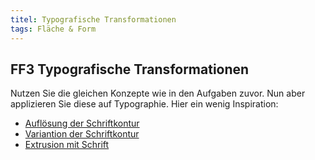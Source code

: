 ```yaml
---
titel: Typografische Transformationen
tags: Fläche & Form
---
```


## FF3 Typografische Transformationen
Nutzen Sie die gleichen Konzepte wie in den Aufgaben zuvor. Nun aber applizieren Sie diese auf Typographie. Hier ein wenig Inspiration:
- [Auflösung der Schriftkontur](http://www.generative-gestaltung.de/2/sketches/?01_P/P_3_2_1_01)
- [Variantion der Schriftkontur](http://www.generative-gestaltung.de/2/sketches/?01_P/P_3_2_3_01)
- [Extrusion mit Schrift](http://www.generative-gestaltung.de/2/sketches/?01_P/P_3_2_5_01)